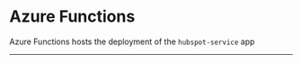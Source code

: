 # Azure Functions


<!-- To regenerate the Markdown version of this file, enter in the terminal:
    quarto render docs/how-to/azure-functions.qmd 
-->

Azure Functions hosts the deployment of the `hubspot-service` app

------------------------------------------------------------------------
